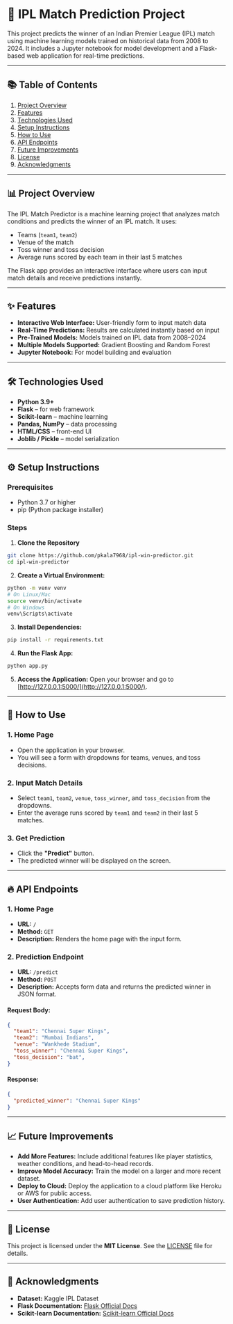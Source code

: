 # 🏏 IPL Match Prediction Project

This project predicts the winner of an Indian Premier League (IPL) match using machine learning models trained on historical data from 2008 to 2024. It includes a Jupyter notebook for model development and a Flask-based web application for real-time predictions.

---

## 📚 Table of Contents
1. [Project Overview](#project-overview)  
2. [Features](#features)  
3. [Technologies Used](#technologies-used)  
4. [Setup Instructions](#setup-instructions)  
5. [How to Use](#how-to-use)  
6. [API Endpoints](#api-endpoints)  
7. [Future Improvements](#future-improvements)  
8. [License](#license)  
9. [Acknowledgments](#acknowledgments)  

---

## 📊 Project Overview

The IPL Match Predictor is a machine learning project that analyzes match conditions and predicts the winner of an IPL match. It uses:
- Teams (`team1`, `team2`)
- Venue of the match
- Toss winner and toss decision
- Average runs scored by each team in their last 5 matches

The Flask app provides an interactive interface where users can input match details and receive predictions instantly.

---

## ✨ Features

- **Interactive Web Interface:** User-friendly form to input match data
- **Real-Time Predictions:** Results are calculated instantly based on input
- **Pre-Trained Models:** Models trained on IPL data from 2008–2024
- **Multiple Models Supported:** Gradient Boosting and Random Forest
- **Jupyter Notebook:** For model building and evaluation

---

## 🛠️ Technologies Used

- **Python 3.9+**
- **Flask** – for web framework  
- **Scikit-learn** – machine learning  
- **Pandas, NumPy** – data processing  
- **HTML/CSS** – front-end UI  
- **Joblib / Pickle** – model serialization

---

## ⚙️ Setup Instructions

### Prerequisites

- Python 3.7 or higher  
- pip (Python package installer)

### Steps

1. **Clone the Repository**
```bash
git clone https://github.com/pkala7968/ipl-win-predictor.git
cd ipl-win-predictor
```

2. **Create a Virtual Environment:**
```bash
python -m venv venv
# On Linux/Mac
source venv/bin/activate  
# On Windows
venv\Scripts\activate
```

3. **Install Dependencies:**
```bash
pip install -r requirements.txt
```

4. **Run the Flask App:**
```bash
python app.py
```

5. **Access the Application:**
Open your browser and go to [http://127.0.0.1:5000/](http://127.0.0.1:5000/).

---

## 🚀 How to Use
### 1. Home Page
- Open the application in your browser.  
- You will see a form with dropdowns for teams, venues, and toss decisions.  

### 2. Input Match Details
- Select `team1`, `team2`, `venue`, `toss_winner`, and `toss_decision` from the dropdowns.  
- Enter the average runs scored by `team1` and `team2` in their last 5 matches.  

### 3. Get Prediction
- Click the **"Predict"** button.  
- The predicted winner will be displayed on the screen.  

---

## 🔥 API Endpoints
### 1. Home Page
- **URL:** `/`  
- **Method:** `GET`  
- **Description:** Renders the home page with the input form.  

### 2. Prediction Endpoint
- **URL:** `/predict`  
- **Method:** `POST`  
- **Description:** Accepts form data and returns the predicted winner in JSON format.  

#### Request Body:
```json
{
  "team1": "Chennai Super Kings",
  "team2": "Mumbai Indians",
  "venue": "Wankhede Stadium",
  "toss_winner": "Chennai Super Kings",
  "toss_decision": "bat",
}
```

#### Response:
```json
{
  "predicted_winner": "Chennai Super Kings"
}
```

---

## 📈 Future Improvements
- **Add More Features:** Include additional features like player statistics, weather conditions, and head-to-head records.  
- **Improve Model Accuracy:** Train the model on a larger and more recent dataset.  
- **Deploy to Cloud:** Deploy the application to a cloud platform like Heroku or AWS for public access.  
- **User Authentication:** Add user authentication to save prediction history.  

---

## 📜 License
This project is licensed under the **MIT License**. See the [LICENSE](LICENSE) file for details.

---

## 🙌 Acknowledgments
- **Dataset:** Kaggle IPL Dataset  
- **Flask Documentation:** [Flask Official Docs](https://flask.palletsprojects.com/)  
- **Scikit-learn Documentation:** [Scikit-learn Official Docs](https://scikit-learn.org/)  

